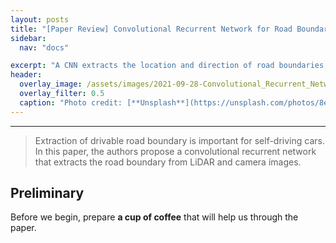 ```yaml
---
layout: posts
title: "[Paper Review] Convolutional Recurrent Network for Road Boundary Extraction"
sidebar:
  nav: "docs"

excerpt: "A CNN extracts the location and direction of road boundaries, and a CRNN outputs a polyline representation"
header:
  overlay_image: /assets/images/2021-09-28-Convolutional_Recurrent_Network_for_Road_Boundary_Extraction/header.PNG
  overlay_filter: 0.5
  caption: "Photo credit: [**Unsplash**](https://unsplash.com/photos/8e2gal_GIE8)"
---
```


---
> Extraction of drivable road boundary is important for self-driving cars. In this paper, the authors propose a convolutional recurrent network that extracts the road boundary from LiDAR and camera images.

## Preliminary
Before we begin, prepare **a cup of coffee** that will help us through the paper.